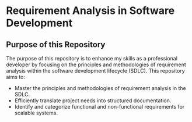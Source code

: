 # Requirement Analysis in Software Development

## Purpose of this Repository

The purpose of this repository is to enhance my skills as a professional developer by focusing on the principles and methodologies of requirement analysis within the software development lifecycle (SDLC). This repository aims to:

- Master the principles and methodologies of requirement analysis in the SDLC.
- Efficiently translate project needs into structured documentation.
- Identify and categorize functional and non-functional requirements for scalable systems.
